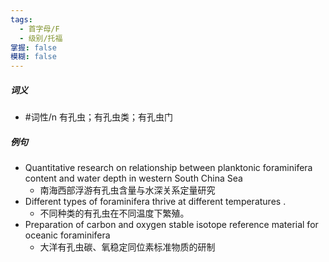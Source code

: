 ```yaml
---
tags:
  - 首字母/F
  - 级别/托福
掌握: false
模糊: false
---
```

##### 词义
- #词性/n  有孔虫；有孔虫类；有孔虫门
##### 例句
- Quantitative research on relationship between planktonic foraminifera content and water depth in western South China Sea
	- 南海西部浮游有孔虫含量与水深关系定量研究
- Different types of foraminifera thrive at different temperatures .
	- 不同种类的有孔虫在不同温度下繁殖。
- Preparation of carbon and oxygen stable isotope reference material for oceanic foraminifera
	- 大洋有孔虫碳、氧稳定同位素标准物质的研制
